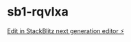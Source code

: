 # sb1-rqvlxa

[Edit in StackBlitz next generation editor ⚡️](https://stackblitz.com/~/github.com/kashyapkumbhani/sb1-rqvlxa)